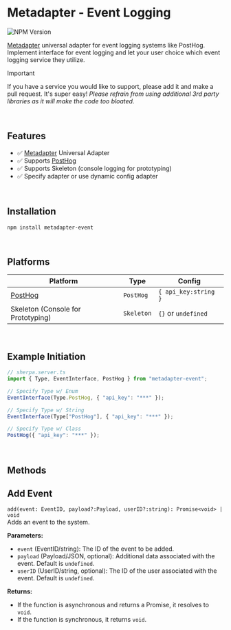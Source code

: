 
# Metadapter - Event Logging
![NPM Version](https://img.shields.io/npm/v/metadapter-event)

[Metadapter](https://github.com/sellersindustry/metadapter) universal adapter
for event logging systems like PostHog. Implement interface for event logging
and let your user choice which event logging service they utilize.

> [!IMPORTANT]
> If you have a service you would like to support, please add it and make a pull request. It's super easy! *Please refrain from using additional 3rd party libraries as it will make the code too bloated.*


<br>


## Features
- ✅ [Metadapter](https://github.com/sellersindustry/metadapter) Universal Adapter
- ✅ Supports [PostHog](https://posthog.com)
- ✅ Supports Skeleton (console logging for prototyping)
- ✅ Specify adapter or use dynamic config adapter


<br>


## Installation
```
npm install metadapter-event
```


<br>


## Platforms

| Platform | Type | Config |
|---|---|---|
| [PostHog](https://posthog.com) | `PostHog` | `{ api_key:string }` |
| Skeleton (Console for Prototyping) | `Skeleton` | `{}` or `undefined` |


<br>


## Example Initiation
```typescript
// sherpa.server.ts
import { Type, EventInterface, PostHog } from "metadapter-event";

// Specify Type w/ Enum
EventInterface(Type.PostHog, { "api_key": "***" });

// Specify Type w/ String
EventInterface(Type["PostHog"], { "api_key": "***" });

// Specify Type w/ Class
PostHog({ "api_key": "***" });
```


<br>


## Methods

## Add Event
`add(event: EventID, payload?:Payload, userID?:string): Promise<void> | void` \
Adds an event to the system.

**Parameters:**
- `event` (EventID/string): The ID of the event to be added.
- `payload` (Payload/JSON, optional): Additional data associated with the event. Default is `undefined`.
- `userID` (UserID/string, optional): The ID of the user associated with the event. Default is `undefined`.

**Returns:**
- If the function is asynchronous and returns a Promise, it resolves to `void`.
- If the function is synchronous, it returns `void`.

